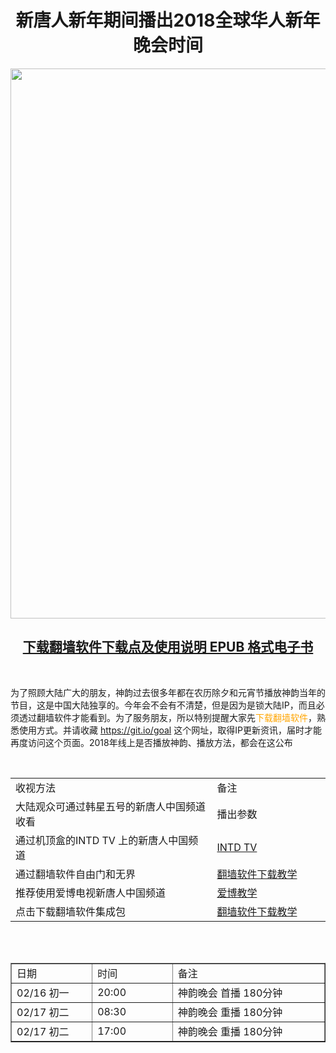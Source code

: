 
<div align="center"><h1>新唐人新年期间播出2018全球华人新年晚会时间</h1>
<IMG SRC="https://github.com/gofun72/telove/blob/master/img/shen/19-2.jpg" width=880></a><br></div>

[<div align="center"><h2>下载翻墙软件下载点及使用说明 EPUB 格式电子书</h2></div>](https://github.com/gofun72/telove/blob/master/ebook/epub/fangqian.epub?raw=true)


<br>


为了照顾大陆广大的朋友，神韵过去很多年都在农历除夕和元宵节播放神韵当年的节目，这是中国大陆独享的。今年会不会有不清楚，但是因为是锁大陆IP，而且必须透过翻墙软件才能看到。为了服务朋友，所以特别提醒大家先<a style="text-decoration:none;color:orange;" href="https://git.io/goal" target="_blak">下载翻墙软件</a>，熟悉使用方式。并请收藏 <a style="text-decoration:none;color:orange;" href="https://git.io/goal" target="_blak">https://git.io/goal</a> 这个网址，取得IP更新资讯，届时才能再度访问这个页面。2018年线上是否播放神韵、播放方法，都会在这公布<p>

<br>




<table>
<tr>
    <td width=590;>收视方法</td>
    <td width=300;>备注</td>
</tr>
<tr>
    <td>大陆观众可通过韩星五号的新唐人中国频道收看</td>
    <td>播出参数</td>
</tr>
<tr>
    <td>通过机顶盒的INTD TV 上的新唐人中国频道</td>
    <td><a target="_blank" href='https://github.com/gofun72/telove/blob/master/soft/iNTD_TVsp1.apk?raw=true'>INTD TV </a></td>
</tr>
<tr>
    <td>通过翻墙软件自由门和无界</td>
    <td><a target="_blank" href='https://github.com/gofun72/telove/blob/master/ff.md'>翻墙软件下载教学</a></td>
</tr>
<tr>
    <td>推荐使用爱博电视新唐人中国频道</td>
    <td><a href="https://github.com/gofun72/telove/blob/master/mp4/shen/ippotvm.mp4?raw=true">爱博教学</a>


</td>
</tr>
<tr>
    <td>点击下载翻墙软件集成包</td>
    <td><a target="_blank" href='https://github.com/gofun72/telove/blob/master/ff.md'>翻墙软件下载教学</a></td>
</tr>
</table>

<br />


<br />

<table border="1" cellspacing="10" cellpadding="3">
<tr>
	<td width=200;>日期 </td>
	<td width=200;>时间</td>
	<td width=490;>备注</td>

</tr>
<tr>
	<td>02/16 初一</td>
	<td>20:00</td>
	<td>神韵晚会 首播 180分钟</td>
</tr>
<tr>
	<td>02/17 初二</td>
	<td>08:30</td>
	<td>神韵晚会 重播 180分钟</td>
</tr>
<tr>
	<td>02/17 初二</td>
	<td>17:00</td>
	<td>神韵晚会 重播 180分钟</td>
</tr>

</table>
<br />

<table>







